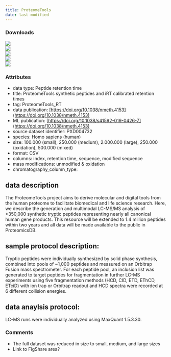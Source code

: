 ```yaml
---
title: ProteomeTools
date: last-modified
---
```



### Downloads
[![](https://img.shields.io/badge/download-small%20dataset-008080?style=flat-square)](https://github.com/ProteomicsML/ProteomicsML/raw/main/datasets/retentiontime/ProteomeTools/Small.csv.gz)<br>
[![](https://img.shields.io/badge/download-medium%20dataset-008080?style=flat-square)](https://github.com/ProteomicsML/ProteomicsML/raw/main/datasets/retentiontime/ProteomeTools/Medium.csv.gz)<br>
[![](https://img.shields.io/badge/download-large%20dataset-008080?style=flat-square)](hhttps://github.com/ProteomicsML/ProteomicsML/raw/main/datasets/retentiontime/ProteomeTools/Large.csv.gz)<br>
[![](https://img.shields.io/badge/download-mixed%20dataset-008080?style=flat-square)](https://github.com/ProteomicsML/ProteomicsML/raw/main/datasets/retentiontime/ProteomeTools/Mixed.csv.gz)<br>
[![](https://img.shields.io/badge/download-oxidation%20dataset-008080?style=flat-square)](https://github.com/ProteomicsML/ProteomicsML/raw/main/datasets/retentiontime/ProteomeTools/Oxidation.csv.gz)<br>


### Attributes
- data type: Peptide retention time
- title: ProteomeTools synthetic peptides and iRT calibrated retention times
- tag: ProteomeTools_RT
- data publication: [https://doi.org/10.1038/nmeth.4153](https://doi.org/10.1038/nmeth.4153)
- ML publication: [https://doi.org/10.1038/s41592-019-0426-7](https://doi.org/10.1038/nmeth.4153)
- source dataset identifier: PXD004732
- species: Homo sapiens (human)
- size: 100.000 (small), 250.000 (medium), 2.000.000 (large), 250.000 (oxidation), 500.000 (mixed)
- format: CSV
- columns: index, retention time, sequence, modified sequence
- mass modifications: unmodified & oxidation
- chromatography_column_type: <unknown>

## data description
The ProteomeTools project aims to derive molecular and digital
tools from the human proteome to facilitate biomedical and life science research.
Here, we describe the generation and multimodal LC-MS/MS analysis of >350,000
synthetic tryptic peptides representing nearly all canonical human gene products. This
resource will be extended to 1.4 million peptides within two years and all data will be
made available to the public in ProteomicsDB.

## sample protocol description:
Tryptic peptides were individually synthesized by solid
phase synthesis, combined into pools of ~1,000 peptides and measured on an Orbitrap
Fusion mass spectrometer. For each peptide pool, an inclusion list was generated to
target peptides for fragmentation in further LC-MS experiments using five
fragmentation methods (HCD, CID, ETD, EThCD, ETciD) with ion trap or Orbitrap
readout and HCD spectra were recorded at 6 different collision energies.

## data anaylsis protocol:
LC-MS runs were individually analyzed using MaxQuant 1.5.3.30.

### Comments
- The full dataset was reduced in size to small, medium, and large sizes
- Link to FigShare area?

